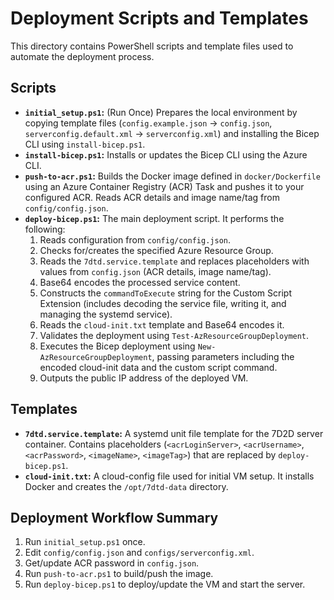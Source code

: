 # Deployment Scripts and Templates

This directory contains PowerShell scripts and template files used to automate the deployment process.

## Scripts

*   **`initial_setup.ps1`:** (Run Once) Prepares the local environment by copying template files (`config.example.json` -> `config.json`, `serverconfig.default.xml` -> `serverconfig.xml`) and installing the Bicep CLI using `install-bicep.ps1`.
*   **`install-bicep.ps1`:** Installs or updates the Bicep CLI using the Azure CLI.
*   **`push-to-acr.ps1`:** Builds the Docker image defined in `docker/Dockerfile` using an Azure Container Registry (ACR) Task and pushes it to your configured ACR. Reads ACR details and image name/tag from `config/config.json`.
*   **`deploy-bicep.ps1`:** The main deployment script. It performs the following:
    1.  Reads configuration from `config/config.json`.
    2.  Checks for/creates the specified Azure Resource Group.
    3.  Reads the `7dtd.service.template` and replaces placeholders with values from `config.json` (ACR details, image name/tag).
    4.  Base64 encodes the processed service content.
    5.  Constructs the `commandToExecute` string for the Custom Script Extension (includes decoding the service file, writing it, and managing the systemd service).
    6.  Reads the `cloud-init.txt` template and Base64 encodes it.
    7.  Validates the deployment using `Test-AzResourceGroupDeployment`.
    8.  Executes the Bicep deployment using `New-AzResourceGroupDeployment`, passing parameters including the encoded cloud-init data and the custom script command.
    9.  Outputs the public IP address of the deployed VM.

## Templates

*   **`7dtd.service.template`:** A systemd unit file template for the 7D2D server container. Contains placeholders (`<acrLoginServer>`, `<acrUsername>`, `<acrPassword>`, `<imageName>`, `<imageTag>`) that are replaced by `deploy-bicep.ps1`.
*   **`cloud-init.txt`:** A cloud-config file used for initial VM setup. It installs Docker and creates the `/opt/7dtd-data` directory.

## Deployment Workflow Summary

1.  Run `initial_setup.ps1` once.
2.  Edit `config/config.json` and `configs/serverconfig.xml`.
3.  Get/update ACR password in `config.json`.
4.  Run `push-to-acr.ps1` to build/push the image.
5.  Run `deploy-bicep.ps1` to deploy/update the VM and start the server.
